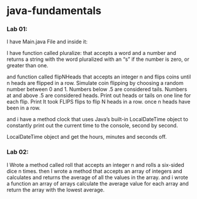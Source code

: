 # java-fundamentals


### Lab 01:
I have Main.java File and inside it:

I have function called pluralize:  that accepts a word and a number and returns a string with the word pluralized with an “s” if the number is zero, or greater than one.
 
and function called flipNHeads that accepts an integer n and flips coins until n heads are flipped in a row. Simulate coin flipping by choosing a random number between 0 and 1. Numbers below .5 are considered tails. Numbers at and above .5 are considered heads. Print out heads or tails on one line for each flip. Print It took FLIPS flips to flip N heads in a row. once n heads have been in a row.

and i have a method clock that uses Java’s built-in LocalDateTime object to constantly print out the current time to the console, second by second. 

LocalDateTime object and get the hours, minutes and seconds off.


### Lab 02:
I  Wrote a method called roll that accepts an integer n and rolls a six-sided dice n times. 
then I wrote a method that accepts an array of integers and calculates and returns the average of all the values in the array.
and i wrote a function an array of arrays calculate the average value for each array and return the array with the lowest average.


